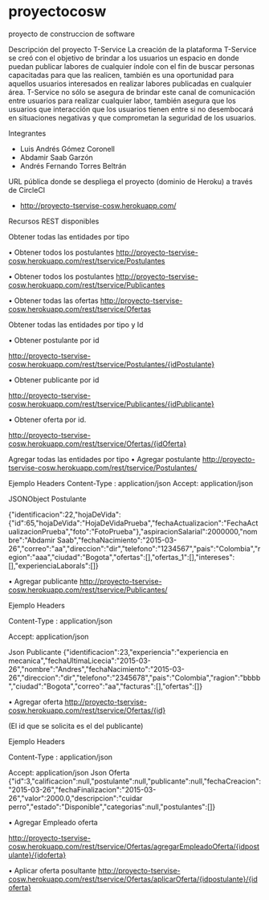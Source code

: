 # proyectocosw
proyecto de construccion de software


Descripción del proyecto
T-Service
La creación de la plataforma T-Service se creó con el objetivo de brindar a los usuarios un espacio en donde puedan publicar labores de cualquier índole con el fin de buscar personas capacitadas para que las realicen, también es una oportunidad para aquellos usuarios interesados en realizar labores publicadas en cualquier área. T-Service no sólo se asegura de brindar este canal de comunicación entre usuarios para realizar cualquier labor, también asegura que los usuarios que interacción que los usuarios tienen entre si no desembocará en situaciones negativas y que comprometan la seguridad de los usuarios. 

Integrantes
-	Luis Andrés Gómez Coronell
-	Abdamir Saab Garzón
-	Andrés Fernando Torres Beltrán

URL pública donde se despliega el proyecto (dominio de Heroku) a través de CircleCI
-	http://proyecto-tservise-cosw.herokuapp.com/

Recursos REST disponibles

Obtener todas las entidades por tipo

•	Obtener todos los postulantes
	http://proyecto-tservise-cosw.herokuapp.com/rest/tservice/Postulantes

•	Obtener todos los postulantes
	http://proyecto-tservise-cosw.herokuapp.com/rest/tservice/Publicantes

•	Obtener todas las ofertas
	http://proyecto-tservise-cosw.herokuapp.com/rest/tservice/Ofertas

Obtener todas las entidades por tipo y Id

•	Obtener postulante por id

http://proyecto-tservise-cosw.herokuapp.com/rest/tservice/Postulantes/{idPostulante}


•	Obtener publicante por id

http://proyecto-tservise-cosw.herokuapp.com/rest/tservice/Publicantes/{idPublicante}

•	Obtener oferta por id.

http://proyecto-tservise-cosw.herokuapp.com/rest/tservice/Ofertas/{idOferta}



Agregar todas las entidades por tipo
•	Agregar postulante
http://proyecto-tservise-cosw.herokuapp.com/rest/tservice/Postulantes/
 
Ejemplo
Headers
Content-Type : application/json‏
  	Accept: application/json‏

JSONObject Postulante

{"identificacion":22,"hojaDeVida":{"id":65,"hojaDeVida":"HojaDeVidaPrueba","fechaActualizacion":"FechaActualizacionPrueba","foto":"FotoPrueba"},"aspiracionSalarial":2000000,"nombre":"Abdamir Saab","fechaNacimiento":"2015-03-26","correo":"aa","direccion":"dir","telefono":"1234567","pais":"Colombia","region":"aaa","ciudad":"Bogota","ofertas":[],"ofertas_1":[],"intereses":[],"experienciaLaborals":[]}

•	Agregar publicante
http://proyecto-tservise-cosw.herokuapp.com/rest/tservice/Publicantes/

Ejemplo
Headers

Content-Type : application/json‏

Accept: application/json‏

Json Publicante
{"identificacion":23,"experiencia":"experiencia en mecanica","fechaUltimaLicecia":"2015-03-26","nombre":"Andres","fechaNacimiento":"2015-03-26","direccion":"dir","telefono":"2345678","pais":"Colombia","ragion":"bbbb","ciudad":"Bogota","correo":"aa","facturas":[],"ofertas":[]}

•	Agregar oferta
http://proyecto-tservise-cosw.herokuapp.com/rest/tservice/Ofertas/{id} 

(El id que se solicita es el del publicante)

Ejemplo
Headers

Content-Type : application/json‏

Accept: application/json‏
Json Oferta
{"id":3,"calificacion":null,"postulante":null,"publicante":null,"fechaCreacion":"2015-03-26","fechaFinalizacion":"2015-03-26","valor":2000.0,"descripcion":"cuidar perro","estado":"Disponible","categorias":null,"postulantes":[]}


•	Agregar Empleado oferta

http://proyecto-tservise-cosw.herokuapp.com/rest/tservice/Ofertas/agregarEmpleadoOferta/{idpostulante}/{idoferta}

•	Aplicar oferta posultante
http://proyecto-tservise-cosw.herokuapp.com/rest/tservice/Ofertas/aplicarOferta/{idpostulante}/{idoferta}




